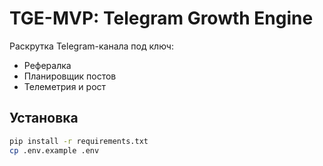 # TGE-MVP: Telegram Growth Engine

Раскрутка Telegram-канала под ключ:
- Рефералка
- Планировщик постов
- Телеметрия и рост

## Установка
```bash
pip install -r requirements.txt
cp .env.example .env
